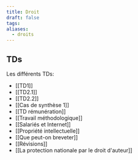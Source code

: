 ```yaml
---
title: Droit
draft: false
tags: 
aliases:
  - droits
---
```

## TDs

Les différents TDs:
- [[TD1]]
- [[TD2.1]]
- [[TD2.2]]
- [[Cas de synthèse 1]]
- [[TD rémunération]]
- [[Travail méthodologique]]
- [[Salariés et Internet]]
- [[Propriété intellectuelle]]
- [[Que peut-on breveter]]
- [[Révisions]]
- [[La protection nationale par le droit d'auteur]]